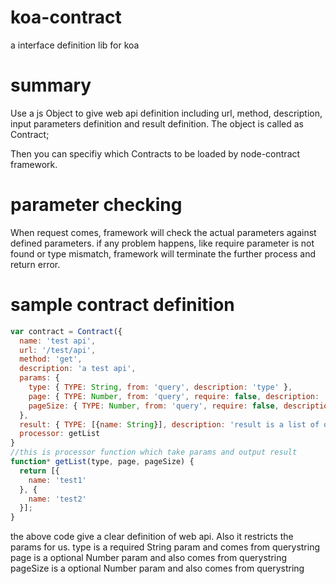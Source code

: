# koa-contract
a interface definition lib for koa

# summary
Use a js Object to give web api definition including url, method, description, input parameters definition and result definition. The object is called as Contract;

Then you can specifiy which Contracts to be loaded by node-contract framework.

# parameter checking
When request comes, framework will check the actual parameters against defined parameters. if any problem happens, like require parameter is not found or type mismatch, framework will terminate the further process and return error.

# sample contract definition
```javascript
var contract = Contract({
  name: 'test api',
  url: '/test/api',
  method: 'get',
  description: 'a test api',
  params: {
    type: { TYPE: String, from: 'query', description: 'type' },
    page: { TYPE: Number, from: 'query', require: false, description: 'which page' },
    pageSize: { TYPE: Number, from: 'query', require: false, description: 'size of page ' }
  },
  result: { TYPE: [{name: String}], description: 'result is a list of object, each contains name fields' },
  processor: getList
}
//this is processor function which take params and output result
function* getList(type, page, pageSize) {
  return [{
    name: 'test1'
  }, {
    name: 'test2'
  }];
}
```
the above code give a clear definition of web api. Also it restricts the params for us.
type is a required String param and comes from querystring
page is a optional Number param and also comes from querystring
pageSize is a optional Number param and also comes from querystring
